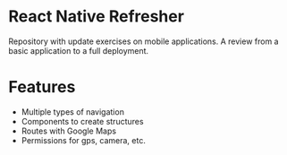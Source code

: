 # React Native Refresher

Repository with update exercises on mobile applications. A review from a basic application to a full deployment.

# Features

- Multiple types of navigation
- Components to create structures
- Routes with Google Maps
- Permissions for gps, camera, etc.
